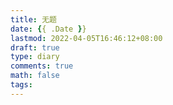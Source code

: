 ```yaml
---
title: 无题
date: {{ .Date }}
lastmod: 2022-04-05T16:46:12+08:00
draft: true
type: diary
comments: true
math: false
tags:
---
```


